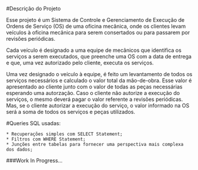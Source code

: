 #Descrição do Projeto


  Esse projeto é um Sistema de Controle e Gerenciamento de Execução de Ordens de Serviço (OS) de uma oficina mecânica,
onde os clientes levam veículos à oficina mecânica para serem consertados ou para passarem por revisões periódicas.

  Cada veículo é designado a uma equipe de mecânicos que identifica os serviços a serem executados,
que preenche uma OS com a data de entrega e que, uma vez autorizado pelo cliente, executa os serviços.

  Uma vez designado o veículo à equipe, é feito um levantamento de todos os serviços necessários e calculado o valor total da mão-de-obra.
Esse valor é apresentado ao cliente junto com o valor de todas as peças necessárias esperando uma autorzação.
Caso o cliente não autorize a execução do serviços, o mesmo deverá pagar o valor referente a revisões periódicas.
Mas, se o cliente autorizar a execução do serviço, o valor informado na OS será a soma de todos os serviços e peças utilizados.

#Queries SQL usadas:

	* Recuperações simples com SELECT Statement;
	* Filtros com WHERE Statement;
	* Junções entre tabelas para fornecer uma perspectiva mais complexa dos dados;



###Work In Progress...

